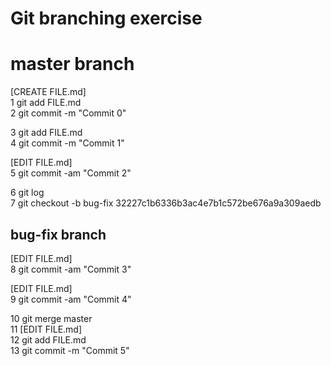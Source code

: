 # Git branching exercise

# master branch

[CREATE FILE.md]<br>
1 git add FILE.md<br>
2 git commit -m "Commit 0"<br>

3 git add FILE.md<br>
4 git commit -m "Commit 1"<br>

[EDIT FILE.md]<br>
5 git commit -am "Commit 2"<br>

6 git log<br>
7 git checkout -b bug-fix 32227c1b6336b3ac4e7b1c572be676a9a309aedb

## bug-fix branch

[EDIT FILE.md]<br>
8 git commit -am "Commit 3"<br>

[EDIT FILE.md]<br>
9 git commit -am "Commit 4"<br>

10 git merge master<br>
11 [EDIT FILE.md]<br>
12 git add FILE.md<br>
13 git commit -m "Commit 5"<br>
